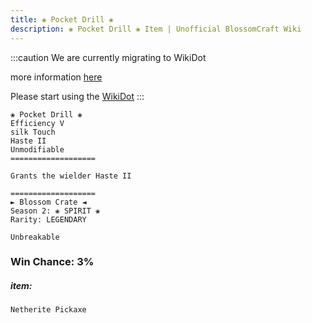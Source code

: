 ```yaml
---
title: ❀ Pocket Drill ❀
description: ❀ Pocket Drill ❀ Item | Unofficial BlossomCraft Wiki
---
```

:::caution
We are currently migrating to WikiDot

more information [here](/starter/home/)

Please start using the [WikiDot](https://unofficialblossomcraftwiki.wikidot.com/)
:::

```
❀ Pocket Drill ❀
Efficiency V
silk Touch
Haste II
Unmodifiable
===================

Grants the wielder Haste II

===================
► Blossom Crate ◄
Season 2: ❀ SPIRIT ❀
Rarity: LEGENDARY

Unbreakable
```
### Win Chance: 3%

##### item:
`Netherite Pickaxe`